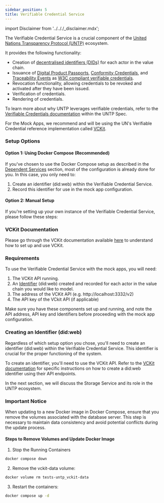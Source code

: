 ```yaml
---
sidebar_position: 5
title: Verifiable Credential Service
---
```


import Disclaimer from '../.././\_disclaimer.mdx';

<Disclaimer />

The Verifiable Credential Service is a crucial component of the [United Nations Transparency Protocol (UNTP)](https://uncefact.github.io/spec-untp) ecosystem.

It provides the following functionality:
- Creation of [decentralised identifiers (DIDs)](https://w3c-ccg.github.io/did-method-web/) for each actor in the value chain.
- Issuance of [Digital Product Passports](https://uncefact.github.io/spec-untp/docs/specification/DigitalProductPassport), [Conformity Credentials](https://uncefact.github.io/spec-untp/docs/specification/ConformityCredential), and [Traceability Events](https://uncefact.github.io/spec-untp/docs/specification/DigitalTraceabilityEvents) as [W3C compliant verifiable credentials](https://www.w3.org/TR/vc-data-model-2.0/).
- Revocation functionality, allowing credentials to be revoked and activated after they have been issued.
- Verification of credentials.
- Rendering of credentials.

To learn more about why UNTP leverages verifiable credentials, refer to the [Verifiable Credentials documentation](https://uncefact.github.io/spec-untp/docs/specification/VerifiableCredentials) within the UNTP Spec.

For the Mock Apps, we recommend and will be using the UN's Verifiable Credential reference implementation called [VCKit](https://github.com/uncefact/project-vckit).

### Setup Options

#### Option 1: Using Docker Compose (Recommended)

If you've chosen to use the Docker Compose setup as described in the [Dependent Services](/docs/mock-apps/dependent-services/) section, most of the configuration is already done for you. In this case, you only need to:

1. Create an identifier (did:web) within the Verifiable Credential Service.
2. Record this identifier for use in the mock app configuration.

#### Option 2: Manual Setup

If you're setting up your own instance of the Verifiable Credential Service, please follow these steps:

### VCKit Documentation

Please go through the VCKit documentation available [here](https://uncefact.github.io/project-vckit/) to understand how to set up and use VCKit.

### Requirements

To use the Verifiable Credential Service with the mock apps, you will need:
1. The VCKit API running.
2. An [Identifier](https://uncefact.github.io/spec-untp/docs/specification/VerifiableCredentials/#did-methods) (did:web) created and recorded for each actor in the value chain you would like to model.
3. The address of the VCKit API (e.g. http://localhost:3332/v2)
4. The API key of the VCkit API (if applicable)

Make sure you have these components set up and running, and note the API address, API key and Identifiers before proceeding with the mock app configuration.

### Creating an Identifier (did:web)

Regardless of which setup option you chose, you'll need to create an identifier (did:web) within the Verifiable Credential Service. This identifier is crucial for the proper functioning of the system.

To create an identifier, you'll need to use the VCKit API. Refer to the [VCKit documentation](https://uncefact.github.io/project-vckit/docs/get-started/api-server-get-started/basic-operations) for specific instructions on how to create a did:web identifier using their API endpoints.

In the next section, we will discuss the Storage Service and its role in the UNTP ecosystem.

### Important Notice

When updating to a new Docker image in Docker Compose, ensure that you remove the volumes associated with the database server. This step is necessary to maintain data consistency and avoid potential conflicts during the update process.

#### Steps to Remove Volumes and Update Docker Image
1. Stop the Running Containers

```sh
docker compose down
```

2. Remove the vckit-data volume:

```sh
docker volume rm tests-untp_vckit-data
```

3. Restart the containers:

```sh
docker compose up -d
```